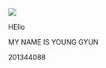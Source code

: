 <img src="https://scontent-icn1-1.xx.fbcdn.net/v/t1.0-9/13934911_1035008743279250_1981734793667650950_n.png?oh=79dfe4db95784c68c33c5532e86d6bd6&oe=58D41030">

HEllo

MY NAME IS YOUNG GYUN

201344088
